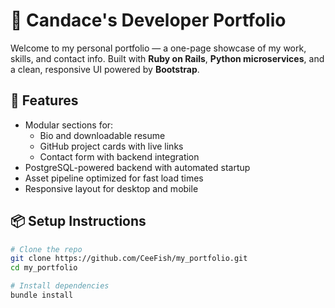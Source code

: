 # 🧠 Candace's Developer Portfolio

Welcome to my personal portfolio — a one-page showcase of my work, skills, and contact info. Built with **Ruby on Rails**, **Python microservices**, and a clean, responsive UI powered by **Bootstrap**.

## 🚀 Features

- Modular sections for:
  - Bio and downloadable resume
  - GitHub project cards with live links
  - Contact form with backend integration
- PostgreSQL-powered backend with automated startup
- Asset pipeline optimized for fast load times
- Responsive layout for desktop and mobile

## 📦 Setup Instructions

```bash
# Clone the repo
git clone https://github.com/CeeFish/my_portfolio.git
cd my_portfolio

# Install dependencies
bundle install



